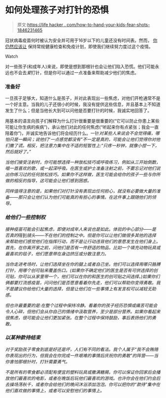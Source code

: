 # 如何处理孩子对打针的恐惧

> 原文:[https://life hacker . com/how-to-hand-your-kids-fear-shots-1846231465](https://lifehacker.com/how-to-handle-your-kids-fear-of-shots-1846231465)

冠状病毒疫苗何时被认为安全并可用于16岁以下的儿童还没有时间表。然而， [你仍然应该让](https://offspring.lifehacker.com/should-you-postpone-your-childs-well-visit-during-the-p-1843268744) 保持常规健康检查和免疫计划，即使我们继续努力度过这个疫情。

Watch

对一些孩子(和成年人)来说，即使是想到那根针也会让他们陷入恐慌。他们可能永远也不会去*爱*打针，但是你可以通过一点准备来帮助减少他们的焦虑。

### 准备好

一旦孩子足够大，知道什么是孩子，并对此表现出一些焦虑，对他们开枪通常不是一个好主意。当我的儿子还很小的时候，我没有提供这些信息，并且基本上不知道发生了什么；但是当他长大到可以问他是否要打针的时候，我诚实地回答了。

用基本的语言向孩子们解释为什么打针很重要是很重要的(“它可以防止你患上某些可能让你生病的疾病”)，承认他们对此的任何焦虑(“听起来你有点紧张；我会一直陪着你”)，并诚实地告诉他们将会经历什么。一针*对某些人来说会不会觉得痛，哪怕只是一瞬间；说他们“一点感觉都没有”不一定是真的，可能会让他们觉得你对他们撒了谎。相反，把注意力集中在不适的短暂性上:“只疼一秒钟，就像小捏一下，然后就好了。”*

*当他们接受注射时，你可能想选择一种放松技巧或呼吸练习，例如从三开始倒数，唱一首喜欢的歌，或一起深呼吸。在医生或护士准备注射之前，不要忘记对他们说出你练习过的任何放松技巧。如果你不这样做，医生可能会给你的孩子一些与你所做的相反的指导，这可能会让他们感到困惑。*

*同样值得注意的是，如果他们对打针没有表现出任何担心，就没有必要做大量的准备——那只会让他们认为他们可能真的有担心的事情。在这件事上跟随他们的领导。*

### *给他们一些控制权*

*接种疫苗可能会引起焦虑，即使对成年人来说也是如此。体验的中心部分——是否真的*得到*镜头——不在他们的控制之中。但是你可以让他们做很多其他的选择来帮助他们感觉他们在指挥行动，而不是让行动违背他们的意愿发生在他们身上。首先，在你离开家之前，问他们是否有一件舒适的物品，比如一个填充动物玩具或最喜欢的毯子，他们愿意带在身边挤压或分散注意力。*

*当你走进考场时，让他们选择坐在你的腿上或者自己坐。他们可以选择用哪只胳膊打针，用哪个创可贴来覆盖伤口。(如果你不确定他们的医生是否有可供选择的创可贴，你可以从家里带一个，他们可以在你的和医生的创可贴之间选择。)如果你们俩都要打流感疫苗，问问他们是否愿意看着你先走，他们可以帮助你变得勇敢。我不是建议你给他们大量的选择，但是让他们在一些事情上有发言权可以减轻无助感。*

*但也许最重要的是:在整个过程中保持冷静。看着你的孩子经历恐惧或痛苦可能会令人心碎，但他们会从你自己的情绪中汲取营养，至少是部分营养。如果你看起来很焦虑，很可能会让他们更加紧张。在整个过程中保持鼓励，事后表扬他们的勇敢。*

### *以某种款待结束*

*对于奖励孩子零食到底是好还是坏，人们有不同的看法。我个人属于“我不会贿赂你表现出的行为，但我会在你完成一件艰难的事情后庆祝你的勇敢”的阵营——当你害怕那根针时，打针需要勇气。*

*不是所有的零食都必须配有便宜的塑料玩具或撒满糖屑。你可以保证你回家后会播放他们最喜欢的电影，或者在晚饭后玩他们最喜欢的游戏。也许你会在他们约会后去操场荡秋千，或者你会给他们的晚间沐浴添加泡泡。你可以把你的“款待”集中在他们喜欢做的事情上，或者可以安慰他们的事情上。*